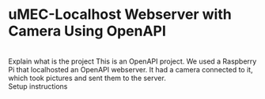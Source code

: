 # uMEC-Localhost Webserver with Camera Using OpenAPI
<br>
Explain what is the project
This is an OpenAPI project. We used a Raspberry Pi that localhosted an OpenAPI webserver. It had a camera connected to it, which took pictures and sent them to the server. 
<br>
Setup instructions

